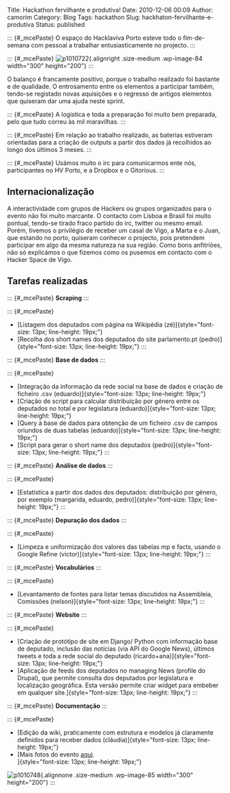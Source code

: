 Title: Hackathon fervilhante e produtiva!
Date: 2010-12-06 00:09
Author: camorim
Category: Blog
Tags: hackathon
Slug: hackhaton-fervilhante-e-produtiva
Status: published

::: {#_mcePaste}
O espaço do Hacklaviva Porto esteve todo o fim-de-semana com pessoal a trabalhar entusiasticamente no projecto.
:::

::: {#_mcePaste}
![](http://www.transparenciahackday.org/wp-content/uploads/2010/12/p1010722-300x200.jpg "p1010722"){.alignright .size-medium .wp-image-84 width="300" height="200"}
:::

<div>

O balanço é francamente positivo, porque o trabalho realizado foi bastante e de qualidade. O entrosamento entre os elementos a participar também, tendo-se registado novas aquisições e o regresso de antigos elementos que quiseram dar uma ajuda neste sprint.

</div>

::: {#_mcePaste}
A logística e toda a preparação foi muito bem preparada, pelo que tudo correu às mil maravilhas.
:::

::: {#_mcePaste}
Em relação ao trabalho realizado, as baterias estiveram orientadas para a criação de outputs a partir dos dados já recolhidos ao longo dos últimos 3 meses.
:::

::: {#_mcePaste}
Usámos muito o irc para comunicarmos ente nós, participantes no HV Porto, e a Dropbox e o Gitorious.
:::

Internacionalização
-------------------

<div>

A interactividade com grupos de Hackers ou grupos organizados para o evento não foi muito marcante. O contacto com Lisboa e Brasil foi muito pontual, tendo-se tirado fraco partido do irc, twitter ou mesmo email. Porém, tivemos o privilégio de receber um casal de Vigo, a Marta e o Juan, que estando no porto, quiseram conhecer o projecto, pois pretendem participar em algo da mesma natureza na sua região. Como bons anfitriões, não só explicámos o que fizemos como os pusemos em contacto com o Hacker Space de Vigo.

</div>

Tarefas realizadas
------------------

::: {#_mcePaste}
**Scraping**
:::

::: {#_mcePaste}
-   [Listagem dos deputados com página na Wikipédia (zé)]{style="font-size: 13px; line-height: 19px;"}
-   [Recolha dos short names dos deputados do site parlamento.pt (pedro)]{style="font-size: 13px; line-height: 19px;"}
:::

::: {#_mcePaste}
**Base de dados**
:::

::: {#_mcePaste}
-   [Integração da informação da rede social na base de dados e criação de ficheiro .csv (eduardo)]{style="font-size: 13px; line-height: 19px;"}
-   [Criação de script para calcular distribuição por género entre os deputados no total e por legislatura (eduardo)]{style="font-size: 13px; line-height: 19px;"}
-   [Query à base de dados para obtenção de um ficheiro .csv de campos oriundos de duas tabelas (eduardo)]{style="font-size: 13px; line-height: 19px;"}
-   [Script para gerar o short name dos deputados (pedro)]{style="font-size: 13px; line-height: 19px;"}
:::

::: {#_mcePaste}
**Análise de dados**
:::

::: {#_mcePaste}
-   [Estatística a partir dos dados dos deputados: distribuição por género, por exemplo (margarida, eduardo, pedro)]{style="font-size: 13px; line-height: 19px;"}
:::

::: {#_mcePaste}
**Depuração dos dados**
:::

::: {#_mcePaste}
-   [Limpeza e uniformização dos valores das tabelas mp e facts, usando o Google Refine (victor)]{style="font-size: 13px; line-height: 19px;"}
:::

::: {#_mcePaste}
**Vocabulários**
:::

::: {#_mcePaste}
-   [Levantamento de fontes para listar temas discutidos na Assembleia, Comissões (nelson)]{style="font-size: 13px; line-height: 19px;"}
:::

::: {#_mcePaste}
**Website**
:::

::: {#_mcePaste}
-   [Criação de protótipo de site em Django/ Python com informação base de deputado, inclusão das notícias (via API do Google News), últimos tweets e toda a rede social do deputado (ricardo+ana)]{style="font-size: 13px; line-height: 19px;"}
-   [Aplicação de feeds dos deputados no managing News (profile do Drupal), que permite consulta dos deputados por legislatura e localização geográfica. Esta versão permite criar widget para embeber em qualquer site.]{style="font-size: 13px; line-height: 19px;"}
:::

::: {#_mcePaste}
**Documentação**
:::

::: {#_mcePaste}
-   [Edição da wiki, praticamente com estrutura e modelos já claramente definidos para receber dados (cláudia)]{style="font-size: 13px; line-height: 19px;"}
-   [Mais fotos do evento [aqui](http://f.hacklaviva.net/hackhaton-4-5-dez "Fotos Hackhaton").  
   ]{style="font-size: 13px; line-height: 19px;"}

![](http://www.transparenciahackday.org/wp-content/uploads/2010/12/p1010748-300x200.jpg "p1010748"){.alignnone .size-medium .wp-image-85 width="300" height="200"}
:::
